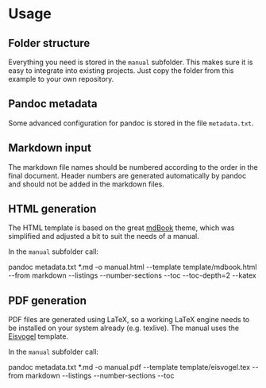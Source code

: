 # Usage

## Folder structure

Everything you need is stored in the `manual` subfolder. This makes sure it is easy to integrate into existing projects. Just copy the folder from this example to your own repository.

## Pandoc metadata

Some advanced configuration for pandoc is stored in the file `metadata.txt`.

## Markdown input

The markdown file names should be numbered according to the order in the final document. Header numbers are generated automatically by pandoc and should not be added in the markdown files.

## HTML generation

The HTML template is based on the great [mdBook](https://github.com/rust-lang-nursery/mdBook) theme, which was simplified and adjusted a bit to suit the needs of a manual.

In the `manual` subfolder call:

   pandoc metadata.txt *.md -o manual.html --template template/mdbook.html --from markdown --listings --number-sections --toc --toc-depth=2 --katex

## PDF generation

PDF files are generated using LaTeX, so a working LaTeX engine needs to be installed on your system already (e.g. texlive). The manual uses the [Eisvogel](https://github.com/Wandmalfarbe/pandoc-latex-template) template.

In the `manual` subfolder call:

   pandoc metadata.txt *.md -o manual.pdf --template template/eisvogel.tex --from markdown --listings --number-sections --toc

